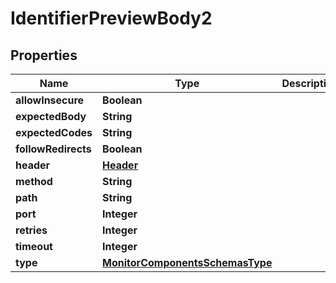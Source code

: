 # IdentifierPreviewBody2

## Properties
Name | Type | Description | Notes
------------ | ------------- | ------------- | -------------
**allowInsecure** | **Boolean** |  |  [optional]
**expectedBody** | **String** |  |  [optional]
**expectedCodes** | **String** |  | 
**followRedirects** | **Boolean** |  |  [optional]
**header** | [**Header**](Header.md) |  |  [optional]
**method** | **String** |  |  [optional]
**path** | **String** |  |  [optional]
**port** | **Integer** |  |  [optional]
**retries** | **Integer** |  |  [optional]
**timeout** | **Integer** |  |  [optional]
**type** | [**MonitorComponentsSchemasType**](MonitorComponentsSchemasType.md) |  |  [optional]
